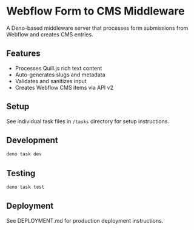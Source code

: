# Webflow Form to CMS Middleware

A Deno-based middleware server that processes form submissions from Webflow and creates CMS entries.

## Features
- Processes Quill.js rich text content
- Auto-generates slugs and metadata
- Validates and sanitizes input
- Creates Webflow CMS items via API v2

## Setup
See individual task files in `/tasks` directory for setup instructions.

## Development
```bash
deno task dev
```

## Testing
```bash
deno task test
```

## Deployment
See DEPLOYMENT.md for production deployment instructions.